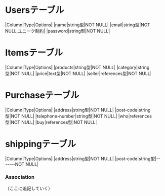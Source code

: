 # Usersテーブル

|Column|Type|Options|
|name|string型|NOT NULL|
|email|string型|NOT NULL,ユニーク制約|
|password|string型|NOT NULL|


# Itemsテーブル

|Column|Type|Options|
|products|string型|NOT NULL|
|category|string型|NOT NULL|
|price|text型|NOT NULL|
|seller|references型|NOT NULL|



# Purchaseテーブル

|Column|Type|Options|
|address|string型|NOT NULL|
|post-code|string型|NOT NULL|
|telephone-number|string型|NOT NULL|
|who|references型|NOT NULL|
|buy|references型|NOT NULL|

# shippingテーブル

|Column|Type|Options|
|address|string型|NOT NULL|
|post-code|string型|-------NOT NULL|

### Association
（ここに追記していく）